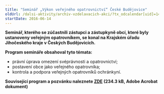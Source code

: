 ```yaml
---
title: "Seminář „Výkon veřejného opatrovnictví“ České Budějovice"
oldUrl: /dalsi-aktivity/archiv-vzdelavacich-akci/?tx_odcalendar[uid]=145&cHash=a3e152ad96f2075771549a0e79401480
startDate: 2016-06-14
---
```


<p><b>Seminář, kterého se zúčastnili zástupci a zástupkyně obcí, které byly ustanoveny veřejným opatrovníkem, se konal na Krajském úřadu Jihočeského kraje v Českých Budějovicích.</b></p>
<p><b>Program semináře obsahoval tyto témata:</b></p>
<p></p><ul><li>právní úprava omezení svéprávnosti a opatrovnictví;</li><li>postavení obce jako veřejného opatrovníka;</li><li>kontrola a podpora veřejných opatrovníků ochránkyní.</li></ul><p><b>Související program a pozvánku naleznete </b><b><a href="https://www.ochrance.cz/uploads-import/projekt_ESF/ARCHIV_2016/SEMINARE_ARCHIV/06_14_Vykon_verejneho_opatrovnictvi_pozvanka.pdf" target="_blank">ZDE</a> (234.3 kB, Adobe Acrobat dokument)</b></p>
